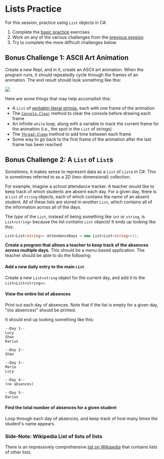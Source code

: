 # Lists Practice
For this session, practice using `List` objects in C#.

1. Complete the [basic practice](BasicPractice.md) exercises
1. Work on any of the various challenges from the [previous session](StudentDesc.md)
1. Try to complete the more difficult challenges below

## Bonus Challenge 1: ASCII Art Animation
Create a new Repl, and in it, create an ASCII art animation. When the program runs, it should repeatedly cycle through the frames of an animation. The end result should look something like this:

![](https://i.imgur.com/JTUPKv0.gif)

Here are some things that may help accomplish this:

- A `List` of [verbatim literal strings](../Cs101Review/AsciiArt.md), each with one frame of the animation
- The [`Console.Clear`](https://docs.microsoft.com/en-us/dotnet/api/system.console.clear?view=netcore-3.1) method to clear the console before drawing each frame
- An infinite `while` loop, along with a variable to track the current frame for the animation (i.e., the spot in the `List` of strings)
- The [`Thread.Sleep`](https://docs.microsoft.com/en-us/dotnet/api/system.threading.thread.sleep?view=netcore-3.1) method to add time between each frame
- Some way to go back to the first frame of the animation after the last frame has been reached

## Bonus Challenge 2: A `List` of `List`s
Sometimes, it makes sense to represent data as a `List` of `List`s in C#. This is sometimes referred to as a 2D (two-dimensional) collection.

For example, imagine a school attendance tracker. A teacher would like to keep track of which students are absent each day. For a given day, there is a `List` of `string` objects, each of which contains the name of an absent student. All of these lists are stored in _another_ `List`, which contains all of the information across all of the days.

The _type_ of the `List`, instead of being something like `int` or `string`, is `List<string>` because the list _contains_ `List` objects! It ends up looking like this:

```cs
List<List<string>> attendanceDays = new List<List<string>>();
```

**Create a program that allows a teacher to keep track of the absences across multiple days.** This should be a menu-based application. The teacher should be able to do the following:

#### Add a new daily entry to the main `List`
Create a new `List<string` object for the current day, and add it to the `List<List<string>>`.

#### View the entire list of absences
Print out each day of absences. Note that if the list is empty for a given day, "(no absences)" should be printed.

It should end up looking something like this:
```
--Day 1--
Lucy
Shan
Darius

--Day 2--
Shan

--Day 3--
Mario
Lucy

--Day 4--
(no absences)

--Day 5--
Darius
```

#### Find the total number of absences for a given student
Loop through each day of absences, and keep track of how many times the student's name appears.

### Side-Note: Wikipedia List of lists of lists
There is an impressively comprehensive [list on Wikipedia](https://en.wikipedia.org/wiki/List_of_lists_of_lists) that contains lists of other lists.